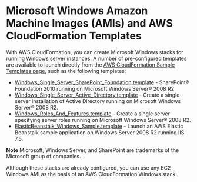 # Microsoft Windows Amazon Machine Images \(AMIs\) and AWS CloudFormation Templates<a name="cfn-windows-stacks-amis-and-templates"></a>

With AWS CloudFormation, you can create Microsoft Windows stacks for running Windows server instances\. A number of pre\-configured templates are available to launch directly from the [AWS CloudFormation Sample Templates page](http://aws.amazon.com/cloudformation/aws-cloudformation-templates/), such as the following templates:
+ [Windows\_Single\_Server\_SharePoint\_Foundation\.template](https://s3.amazonaws.com/cloudformation-templates-us-east-1/Windows_Single_Server_SharePoint_Foundation.template) \- SharePoint® Foundation 2010 running on Microsoft Windows Server® 2008 R2
+ [Windows\_Single\_Server\_Active\_Directory\.template](https://s3.amazonaws.com/cloudformation-templates-us-east-1/Windows_Single_Server_Active_Directory.template) \- Create a single server installation of Active Directory running on Microsoft Windows Server® 2008 R2\.
+ [Windows\_Roles\_And\_Features\.template](https://s3.amazonaws.com/cloudformation-templates-us-east-1/Windows_Roles_And_Features.template) \- Create a single server specifying server roles running on Microsoft Windows Server® 2008 R2\.
+ [ElasticBeanstalk\_Windows\_Sample\.template](https://s3.amazonaws.com/cloudformation-templates-us-east-1/ElasticBeanstalk_Windows_Sample.template) \- Launch an AWS Elastic Beanstalk sample application on Windows Server 2008 R2 running IIS 7\.5\.

**Note**
Microsoft, Windows Server, and SharePoint are trademarks of the Microsoft group of companies\.

Although these stacks are already configured, you can use any EC2 Windows AMI as the basis of an AWS CloudFormation Windows stack\.
